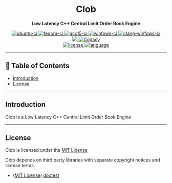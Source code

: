 <div align="center">

  <br>
  <h1>Clob</h1>
  <p><b>Low Latency C++ Central Limit Order Book Engine</b></p>

  <div>
    <a href="https://github.com/lunathanael/clob/actions/workflows/ubuntu.yml">
      <img src="https://github.com/lunathanael/clob/actions/workflows/ubuntu.yml/badge.svg" alt="ubuntu-ci"/>
    </a>
    <a href="https://github.com/lunathanael/clob/actions/workflows/fedora.yml">
      <img src="https://github.com/lunathanael/clob/actions/workflows/fedora.yml/badge.svg" alt="fedora-ci"/>
    </a>
    <a href="https://github.com/lunathanael/clob/actions/workflows/gcc15.yml">
      <img src="https://github.com/lunathanael/clob/actions/workflows/gcc15.yml/badge.svg" alt="gcc15-ci"/>
    </a>
    <a href="https://github.com/lunathanael/clob/actions/workflows/windows.yml">
      <img src="https://github.com/lunathanael/clob/actions/workflows/windows.yml/badge.svg" alt="winfows-ci"/>
    </a>
    <a href="https://github.com/lunathanael/clob/actions/workflows/clang-windows.yml">
      <img src="https://github.com/lunathanael/clob/actions/workflows/clang-windows.yml/badge.svg" alt="clang-winfows-ci"/>
    </a>
  </div>
  <div>
    <a href="https://codecov.io/github/lunathanael/clob" > 
        <img src="https://codecov.io/github/lunathanael/clob/branch/main/graph/badge.svg?token=PJWX5ZR7BW"/> 
    </a>
    <a href="https://app.codacy.com?utm_source=gh&utm_medium=referral&utm_content=&utm_campaign=Badge_grade">
      <img src="https://app.codacy.com/project/badge/Grade/31b750477d4942649e8dfd7059c29ad7" alt="Codacy" />
    </a>
  </div>

  <div>
    <a href="https://opensource.org/licenses/MIT">
      <img src="https://img.shields.io/badge/license-MIT-blue.svg?style=flat-square" alt="license" />
    </a>
    <a href="https://en.wikipedia.org/wiki/C%2B%2B20">
      <img src="https://img.shields.io/badge/language-C%2B%2B20-red.svg?style=flat-square" alt="language" />
    </a>
  </div>

</div>

---

## 🧭 Table of Contents

- [Introduction](#-introduction)
- [License](#-license)

---

## Introduction

Clob is a Low Latency C++ Central Limit Order Book Engine

---

## License

Clob is licensed under the [MIT License](http://opensource.org/licenses/MIT)

Clob depends on third party libraries with separate copyright notices and license terms.

- ([MIT License](http://opensource.org/licenses/MIT)) [doctest](http://github.com/onqtam/doctest/blob/master/LICENSE.txt)